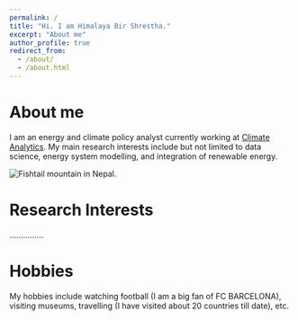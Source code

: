 ```yaml
---
permalink: /
title: "Hi. I am Himalaya Bir Shrestha."
excerpt: "About me"
author_profile: true
redirect_from: 
  - /about/
  - /about.html
---
```

About me
========
I am an energy and climate policy analyst currently working at [Climate Analytics](https://www.climateanalytics.org). My main research interests include but not limited to data science, energy system modelling, and integration of renewable energy. 

![Fishtail mountain in Nepal.](/images/fishtal.JPG)

Research Interests
======
...............

Hobbies
======
My hobbies include watching football (I am a big fan of FC BARCELONA), visiting museums, travelling (I have visited about 20 countries till date), etc.
